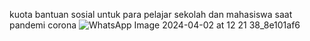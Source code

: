 kuota bantuan sosial untuk para pelajar sekolah dan mahasiswa saat pandemi corona
![WhatsApp Image 2024-04-02 at 12 21 38_8e101af6](https://github.com/dwitegarnugrahaputra/tugasalgobansos/assets/149497799/221b3ef8-243c-4cee-91eb-13f8c9f55752)
